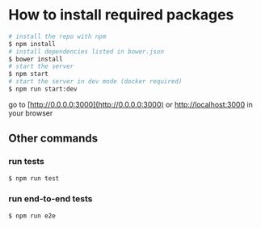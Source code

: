 # How to install required packages
```bash
# install the repo with npm
$ npm install
# install dependencies listed in bower.json
$ bower install
# start the server
$ npm start
# start the server in dev mode (docker required)
$ npm run start:dev
```
go to [http://0.0.0.0:3000](http://0.0.0.0:3000) or [http://localhost:3000](http://localhost:3000) in your browser

## Other commands

### run tests
```bash
$ npm run test
```

### run end-to-end tests
```bash
$ npm run e2e
```